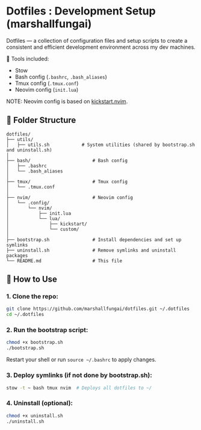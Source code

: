 # Dotfiles : Development Setup (marshallfungai)

Dotfiles — a collection of configuration files and setup scripts to create a consistent and efficient development environment across my dev machines.

🔧 Tools included:
- Stow
- Bash config (`.bashrc`, `.bash_aliases`)
- Tmux config (`.tmux.conf`)
- Neovim config (`init.lua`) 

NOTE: Neovim config is based on [kickstart.nvim](https://github.com/nvim-lua/kickstart.nvim).

## 📁 Folder Structure

```
dotfiles/
├── utils/                      
│   ├── utils.sh            # System utilities (shared by bootstrap.sh and uninstall.sh)
│
├── bash/                       # Bash config
│   ├── .bashrc
│   └── .bash_aliases
│
├── tmux/                       # Tmux config
│   └── .tmux.conf
│   
├── nvim/                       # Neovim config
│   └── .config/
│       └── nvim/
│           ├── init.lua
│           └── lua/
│               ├── kickstart/
│               └── custom/
│
├── bootstrap.sh                # Install dependencies and set up symlinks
├── uninstall.sh                # Remove symlinks and uninstall packages
└── README.md                   # This file
```

## 🚀 How to Use

### 1. Clone the repo:
```bash
git clone https://github.com/marshallfungai/dotfiles.git ~/.dotfiles
cd ~/.dotfiles
```

### 2. Run the bootstrap script:
```bash
chmod +x bootstrap.sh
./bootstrap.sh
```
Restart your shell or run `source ~/.bashrc` to apply changes.

### 3. Deploy symlinks (if not done by bootstrap.sh):
```bash
stow -t ~ bash tmux nvim  # Deploys all dotfiles to ~/
```

### 4. Uninstall (optional):
```bash
chmod +x uninstall.sh
./uninstall.sh
```


    
